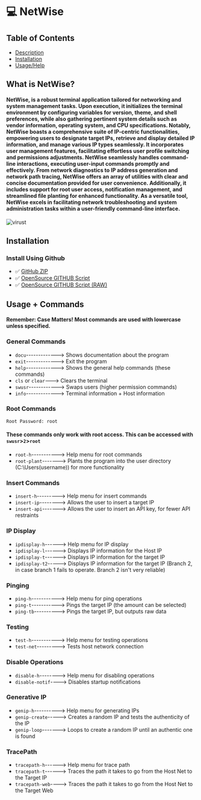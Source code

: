 # **💻 NetWise** 
## Table of Contents
- [Description](#what-is-netwise)
- [Installation](#installation)
- [Usage/Help](#usage--commands)



## What is NetWise?
####  NetWise, is a robust terminal application tailored for networking and system management tasks. Upon execution, it initializes the terminal environment by configuring variables for version, theme, and shell preferences, while also gathering pertinent system details such as vendor information, operating system, and CPU specifications. Notably, NetWise boasts a comprehensive suite of IP-centric functionalities, empowering users to designate target IPs, retrieve and display detailed IP information, and manage various IP types seamlessly. It incorporates user management features, facilitating effortless user profile switching and permissions adjustments. NetWise seamlessly handles command-line interactions, executing user-input commands promptly and effectively. From network diagnostics to IP address generation and network path tracing, NetWise offers an array of utilities with clear and concise documentation provided for user convenience. Additionally, it includes support for root user access, notification management, and streamlined file planting for enhanced functionality. As a versatile tool, NetWise excels in facilitating network troubleshooting and system administration tasks within a user-friendly command-line interface.
![virust](https://github.com/sjapanwala/netwise/assets/92124191/f97be039-6f2f-442a-9c71-b40485b89a53)


## Installation
### Install Using Github
- ✅ [GitHub ZIP](https://github.com/sjapanwala/netwise/archive/refs/heads/main.zip)
- ✅ [OpenSource GITHUB Script](https://github.com/sjapanwala/netwise/blob/main/netwise.cmd)
- ✅ [OpenSource GITHUB Script (RAW)](https://raw.githubusercontent.com/sjapanwala/netwise/main/netwise.cmd)

## Usage + Commands
#### Remember: Case Matters! Most commands are used with lowercase unless specified.
### General Commands
- `docu`-------------> Shows documentation about the program
- `exit`-------------> Exit the program
- `help`-------------> Shows the general help commands (these commands)
- `cls` or `clear`---> Clears the terminal
- `swusr`------------> Swaps users (higher permission commands)
- `info`-------------> Terminal information + Host information

### Root Commands
```
Root Password: root
```
#### These commands only work with root access. This can be accessed with `swusr`>`2`>`root`
- `root-h`-----------> Help menu for root commands
- `root-plant`-------> Plants the program into the user directory (C:\Users\(username)) for more functionality

### Insert Commands
- `insert-h`---------> Help menu for insert commands
- `insert-ip`--------> Allows the user to insert a target IP
- `insert-api`-------> Allows the user to insert an API key, for fewer API restraints

### IP Display
- `ipdisplay-h`------> Help menu for IP display
- `ipdisplay-l`------> Displays IP information for the Host IP
- `ipdisplay-t`------> Displays IP information for the target IP
- `ipdisplay-t2`-----> Displays IP information for the target IP (Branch 2, in case branch 1 fails to operate. Branch 2 isn't very reliable)

### Pinging
- `ping-h`-----------> Help menu for ping operations
- `ping-t`-----------> Pings the target IP (the amount can be selected)
- `ping-tb`----------> Pings the target IP, but outputs raw data

### Testing
- `test-h`-----------> Help menu for testing operations
- `test-net`---------> Tests host network connection

### Disable Operations
- `disable-h`--------> Help menu for disabling operations
- `disable-notif`----> Disables startup notifications

### Generative IP
- `genip-h`----------> Help menu for generating IPs
- `genip-create`-----> Creates a random IP and tests the authenticity of the IP
- `genip-loop`-------> Loops to create a random IP until an authentic one is found

### TracePath
- `tracepath-h`------> Help menu for trace path
- `tracepath-t`------> Traces the path it takes to go from the Host Net to the Target IP
- `tracepath-web`----> Traces the path it takes to go from the Host Net to the Target Web



